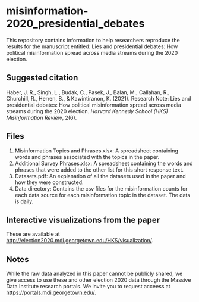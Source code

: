 # misinformation-2020_presidential_debates

This repository contains information to help researchers reproduce the results for the manuscript entitled: Lies and presidential debates: How political misinformation spread across media streams during the 2020 election.

## Suggested citation
Haber, J. R., Singh, L., Budak, C., Pasek, J., Balan, M., Callahan, R., Churchill, R., Herren, B., & Kawintiranon, K. (2021). Research Note: Lies and presidential debates: How political misinformation spread across media streams during the 2020 election. _Harvard Kennedy School (HKS) Misinformation Review_, 2(6).

## Files
1. Misinformation Topics and Phrases.xlsx: A spreadsheet containing words and phrases associated with the topics in the paper.
2. Additional Survey Phrases.xlsx: A spreadsheet containing the words and phrases that were added to the other list for this short response text.
3. Datasets.pdf: An explanation of all the datasets used in the paper and how they were constructed. 
4. Data directory: Contains the csv files for the misinformation counts for each data source for each misinformation topic in the dataset. The data is daily. 

## Interactive visualizations from the paper
These are available at http://election2020.mdi.georgetown.edu/HKS/visualization/. 

## Notes
While the raw data analyzed in this paper cannot be publicly shared, we give access to use these and other election 2020 data through the Massive Data Institute research portals. We invite you to request acceess at https://portals.mdi.georgetown.edu/.
